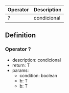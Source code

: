 |Operator   |Description 	|
|-----------|-------------|
|?					|condicional	|

## Definition

### Operator ?

- description: condicional
- return: T
- params:
	- condition: boolean
	- b: T
	- b: T
